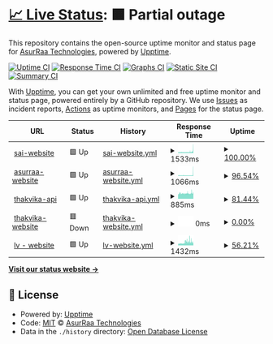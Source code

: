 # [📈 Live Status](https://AsurRaa.github.io/status): <!--live status--> **🟧 Partial outage**

This repository contains the open-source uptime monitor and status page for [AsurRaa Technologies](engineer.asurraa.com), powered by [Upptime](https://github.com/upptime/upptime).

[![Uptime CI](https://github.com/AsurRaa/status/workflows/Uptime%20CI/badge.svg)](https://github.com/upptime/upptime/actions?query=workflow%3A%22Uptime+CI%22)
[![Response Time CI](https://github.com/AsurRaa/status/workflows/Response%20Time%20CI/badge.svg)](https://github.com/upptime/upptime/actions?query=workflow%3A%22Response+Time+CI%22)
[![Graphs CI](https://github.com/AsurRaa/status/workflows/Graphs%20CI/badge.svg)](https://github.com/upptime/upptime/actions?query=workflow%3A%22Graphs+CI%22)
[![Static Site CI](https://github.com/AsurRaa/status/workflows/Static%20Site%20CI/badge.svg)](https://github.com/upptime/upptime/actions?query=workflow%3A%22Static+Site+CI%22)
[![Summary CI](https://github.com/AsurRaa/status/workflows/Summary%20CI/badge.svg)](https://github.com/upptime/upptime/actions?query=workflow%3A%22Summary+CI%22)

With [Upptime](https://upptime.js.org), you can get your own unlimited and free uptime monitor and status page, powered entirely by a GitHub repository. We use [Issues](https://github.com/AsurRaa/status/issues) as incident reports, [Actions](https://github.com/AsurRaa/status/actions) as uptime monitors, and [Pages](https://AsurRaa.github.io/status) for the status page.

<!--start: status pages-->
<!-- This summary is generated by Upptime (https://github.com/upptime/upptime) -->
<!-- Do not edit this manually, your changes will be overwritten -->
<!-- prettier-ignore -->
| URL | Status | History | Response Time | Uptime |
| --- | ------ | ------- | ------------- | ------ |
| <img alt="" src="https://favicons.githubusercontent.com/saicambodianartist.com" height="13"> [sai-website](https://saicambodianartist.com) | 🟩 Up | [sai-website.yml](https://github.com/AsurRaa/status/commits/master/history/sai-website.yml) | <details><summary><img alt="Response time graph" src="./graphs/sai-website/response-time-week.png" height="20"> 1533ms</summary><br><a href="https://status.asurraa.com/history/sai-website"><img alt="Response time 1533" src="https://img.shields.io/endpoint?url=https%3A%2F%2Fraw.githubusercontent.com%2FAsurRaa%2Fstatus%2Fmaster%2Fapi%2Fsai-website%2Fresponse-time.json"></a><br><a href="https://status.asurraa.com/history/sai-website"><img alt="24-hour response time 2425" src="https://img.shields.io/endpoint?url=https%3A%2F%2Fraw.githubusercontent.com%2FAsurRaa%2Fstatus%2Fmaster%2Fapi%2Fsai-website%2Fresponse-time-day.json"></a><br><a href="https://status.asurraa.com/history/sai-website"><img alt="7-day response time 1533" src="https://img.shields.io/endpoint?url=https%3A%2F%2Fraw.githubusercontent.com%2FAsurRaa%2Fstatus%2Fmaster%2Fapi%2Fsai-website%2Fresponse-time-week.json"></a><br><a href="https://status.asurraa.com/history/sai-website"><img alt="30-day response time 1533" src="https://img.shields.io/endpoint?url=https%3A%2F%2Fraw.githubusercontent.com%2FAsurRaa%2Fstatus%2Fmaster%2Fapi%2Fsai-website%2Fresponse-time-month.json"></a><br><a href="https://status.asurraa.com/history/sai-website"><img alt="1-year response time 1533" src="https://img.shields.io/endpoint?url=https%3A%2F%2Fraw.githubusercontent.com%2FAsurRaa%2Fstatus%2Fmaster%2Fapi%2Fsai-website%2Fresponse-time-year.json"></a></details> | <details><summary><a href="https://status.asurraa.com/history/sai-website">100.00%</a></summary><a href="https://status.asurraa.com/history/sai-website"><img alt="All-time uptime 100.00%" src="https://img.shields.io/endpoint?url=https%3A%2F%2Fraw.githubusercontent.com%2FAsurRaa%2Fstatus%2Fmaster%2Fapi%2Fsai-website%2Fuptime.json"></a><br><a href="https://status.asurraa.com/history/sai-website"><img alt="24-hour uptime 100.00%" src="https://img.shields.io/endpoint?url=https%3A%2F%2Fraw.githubusercontent.com%2FAsurRaa%2Fstatus%2Fmaster%2Fapi%2Fsai-website%2Fuptime-day.json"></a><br><a href="https://status.asurraa.com/history/sai-website"><img alt="7-day uptime 100.00%" src="https://img.shields.io/endpoint?url=https%3A%2F%2Fraw.githubusercontent.com%2FAsurRaa%2Fstatus%2Fmaster%2Fapi%2Fsai-website%2Fuptime-week.json"></a><br><a href="https://status.asurraa.com/history/sai-website"><img alt="30-day uptime 100.00%" src="https://img.shields.io/endpoint?url=https%3A%2F%2Fraw.githubusercontent.com%2FAsurRaa%2Fstatus%2Fmaster%2Fapi%2Fsai-website%2Fuptime-month.json"></a><br><a href="https://status.asurraa.com/history/sai-website"><img alt="1-year uptime 100.00%" src="https://img.shields.io/endpoint?url=https%3A%2F%2Fraw.githubusercontent.com%2FAsurRaa%2Fstatus%2Fmaster%2Fapi%2Fsai-website%2Fuptime-year.json"></a></details>
| <img alt="" src="https://favicons.githubusercontent.com/asurraa.com" height="13"> [asurraa-website](https://asurraa.com) | 🟩 Up | [asurraa-website.yml](https://github.com/AsurRaa/status/commits/master/history/asurraa-website.yml) | <details><summary><img alt="Response time graph" src="./graphs/asurraa-website/response-time-week.png" height="20"> 1066ms</summary><br><a href="https://status.asurraa.com/history/asurraa-website"><img alt="Response time 1066" src="https://img.shields.io/endpoint?url=https%3A%2F%2Fraw.githubusercontent.com%2FAsurRaa%2Fstatus%2Fmaster%2Fapi%2Fasurraa-website%2Fresponse-time.json"></a><br><a href="https://status.asurraa.com/history/asurraa-website"><img alt="24-hour response time 1640" src="https://img.shields.io/endpoint?url=https%3A%2F%2Fraw.githubusercontent.com%2FAsurRaa%2Fstatus%2Fmaster%2Fapi%2Fasurraa-website%2Fresponse-time-day.json"></a><br><a href="https://status.asurraa.com/history/asurraa-website"><img alt="7-day response time 1066" src="https://img.shields.io/endpoint?url=https%3A%2F%2Fraw.githubusercontent.com%2FAsurRaa%2Fstatus%2Fmaster%2Fapi%2Fasurraa-website%2Fresponse-time-week.json"></a><br><a href="https://status.asurraa.com/history/asurraa-website"><img alt="30-day response time 1066" src="https://img.shields.io/endpoint?url=https%3A%2F%2Fraw.githubusercontent.com%2FAsurRaa%2Fstatus%2Fmaster%2Fapi%2Fasurraa-website%2Fresponse-time-month.json"></a><br><a href="https://status.asurraa.com/history/asurraa-website"><img alt="1-year response time 1066" src="https://img.shields.io/endpoint?url=https%3A%2F%2Fraw.githubusercontent.com%2FAsurRaa%2Fstatus%2Fmaster%2Fapi%2Fasurraa-website%2Fresponse-time-year.json"></a></details> | <details><summary><a href="https://status.asurraa.com/history/asurraa-website">96.54%</a></summary><a href="https://status.asurraa.com/history/asurraa-website"><img alt="All-time uptime 96.54%" src="https://img.shields.io/endpoint?url=https%3A%2F%2Fraw.githubusercontent.com%2FAsurRaa%2Fstatus%2Fmaster%2Fapi%2Fasurraa-website%2Fuptime.json"></a><br><a href="https://status.asurraa.com/history/asurraa-website"><img alt="24-hour uptime 100.00%" src="https://img.shields.io/endpoint?url=https%3A%2F%2Fraw.githubusercontent.com%2FAsurRaa%2Fstatus%2Fmaster%2Fapi%2Fasurraa-website%2Fuptime-day.json"></a><br><a href="https://status.asurraa.com/history/asurraa-website"><img alt="7-day uptime 96.54%" src="https://img.shields.io/endpoint?url=https%3A%2F%2Fraw.githubusercontent.com%2FAsurRaa%2Fstatus%2Fmaster%2Fapi%2Fasurraa-website%2Fuptime-week.json"></a><br><a href="https://status.asurraa.com/history/asurraa-website"><img alt="30-day uptime 96.54%" src="https://img.shields.io/endpoint?url=https%3A%2F%2Fraw.githubusercontent.com%2FAsurRaa%2Fstatus%2Fmaster%2Fapi%2Fasurraa-website%2Fuptime-month.json"></a><br><a href="https://status.asurraa.com/history/asurraa-website"><img alt="1-year uptime 96.54%" src="https://img.shields.io/endpoint?url=https%3A%2F%2Fraw.githubusercontent.com%2FAsurRaa%2Fstatus%2Fmaster%2Fapi%2Fasurraa-website%2Fuptime-year.json"></a></details>
| <img alt="" src="https://favicons.githubusercontent.com/thakvika-api-dev.asurraa.com" height="13"> [thakvika-api](https://thakvika-api-dev.asurraa.com) | 🟩 Up | [thakvika-api.yml](https://github.com/AsurRaa/status/commits/master/history/thakvika-api.yml) | <details><summary><img alt="Response time graph" src="./graphs/thakvika-api/response-time-week.png" height="20"> 885ms</summary><br><a href="https://status.asurraa.com/history/thakvika-api"><img alt="Response time 885" src="https://img.shields.io/endpoint?url=https%3A%2F%2Fraw.githubusercontent.com%2FAsurRaa%2Fstatus%2Fmaster%2Fapi%2Fthakvika-api%2Fresponse-time.json"></a><br><a href="https://status.asurraa.com/history/thakvika-api"><img alt="24-hour response time 915" src="https://img.shields.io/endpoint?url=https%3A%2F%2Fraw.githubusercontent.com%2FAsurRaa%2Fstatus%2Fmaster%2Fapi%2Fthakvika-api%2Fresponse-time-day.json"></a><br><a href="https://status.asurraa.com/history/thakvika-api"><img alt="7-day response time 885" src="https://img.shields.io/endpoint?url=https%3A%2F%2Fraw.githubusercontent.com%2FAsurRaa%2Fstatus%2Fmaster%2Fapi%2Fthakvika-api%2Fresponse-time-week.json"></a><br><a href="https://status.asurraa.com/history/thakvika-api"><img alt="30-day response time 885" src="https://img.shields.io/endpoint?url=https%3A%2F%2Fraw.githubusercontent.com%2FAsurRaa%2Fstatus%2Fmaster%2Fapi%2Fthakvika-api%2Fresponse-time-month.json"></a><br><a href="https://status.asurraa.com/history/thakvika-api"><img alt="1-year response time 885" src="https://img.shields.io/endpoint?url=https%3A%2F%2Fraw.githubusercontent.com%2FAsurRaa%2Fstatus%2Fmaster%2Fapi%2Fthakvika-api%2Fresponse-time-year.json"></a></details> | <details><summary><a href="https://status.asurraa.com/history/thakvika-api">81.44%</a></summary><a href="https://status.asurraa.com/history/thakvika-api"><img alt="All-time uptime 81.44%" src="https://img.shields.io/endpoint?url=https%3A%2F%2Fraw.githubusercontent.com%2FAsurRaa%2Fstatus%2Fmaster%2Fapi%2Fthakvika-api%2Fuptime.json"></a><br><a href="https://status.asurraa.com/history/thakvika-api"><img alt="24-hour uptime 100.00%" src="https://img.shields.io/endpoint?url=https%3A%2F%2Fraw.githubusercontent.com%2FAsurRaa%2Fstatus%2Fmaster%2Fapi%2Fthakvika-api%2Fuptime-day.json"></a><br><a href="https://status.asurraa.com/history/thakvika-api"><img alt="7-day uptime 81.44%" src="https://img.shields.io/endpoint?url=https%3A%2F%2Fraw.githubusercontent.com%2FAsurRaa%2Fstatus%2Fmaster%2Fapi%2Fthakvika-api%2Fuptime-week.json"></a><br><a href="https://status.asurraa.com/history/thakvika-api"><img alt="30-day uptime 81.44%" src="https://img.shields.io/endpoint?url=https%3A%2F%2Fraw.githubusercontent.com%2FAsurRaa%2Fstatus%2Fmaster%2Fapi%2Fthakvika-api%2Fuptime-month.json"></a><br><a href="https://status.asurraa.com/history/thakvika-api"><img alt="1-year uptime 81.44%" src="https://img.shields.io/endpoint?url=https%3A%2F%2Fraw.githubusercontent.com%2FAsurRaa%2Fstatus%2Fmaster%2Fapi%2Fthakvika-api%2Fuptime-year.json"></a></details>
| <img alt="" src="https://favicons.githubusercontent.com/thakvika.asurraa.com" height="13"> [thakvika-website](https://thakvika.asurraa.com) | 🟥 Down | [thakvika-website.yml](https://github.com/AsurRaa/status/commits/master/history/thakvika-website.yml) | <details><summary><img alt="Response time graph" src="./graphs/thakvika-website/response-time-week.png" height="20"> 0ms</summary><br><a href="https://status.asurraa.com/history/thakvika-website"><img alt="Response time 0" src="https://img.shields.io/endpoint?url=https%3A%2F%2Fraw.githubusercontent.com%2FAsurRaa%2Fstatus%2Fmaster%2Fapi%2Fthakvika-website%2Fresponse-time.json"></a><br><a href="https://status.asurraa.com/history/thakvika-website"><img alt="24-hour response time 0" src="https://img.shields.io/endpoint?url=https%3A%2F%2Fraw.githubusercontent.com%2FAsurRaa%2Fstatus%2Fmaster%2Fapi%2Fthakvika-website%2Fresponse-time-day.json"></a><br><a href="https://status.asurraa.com/history/thakvika-website"><img alt="7-day response time 0" src="https://img.shields.io/endpoint?url=https%3A%2F%2Fraw.githubusercontent.com%2FAsurRaa%2Fstatus%2Fmaster%2Fapi%2Fthakvika-website%2Fresponse-time-week.json"></a><br><a href="https://status.asurraa.com/history/thakvika-website"><img alt="30-day response time 0" src="https://img.shields.io/endpoint?url=https%3A%2F%2Fraw.githubusercontent.com%2FAsurRaa%2Fstatus%2Fmaster%2Fapi%2Fthakvika-website%2Fresponse-time-month.json"></a><br><a href="https://status.asurraa.com/history/thakvika-website"><img alt="1-year response time 0" src="https://img.shields.io/endpoint?url=https%3A%2F%2Fraw.githubusercontent.com%2FAsurRaa%2Fstatus%2Fmaster%2Fapi%2Fthakvika-website%2Fresponse-time-year.json"></a></details> | <details><summary><a href="https://status.asurraa.com/history/thakvika-website">0.00%</a></summary><a href="https://status.asurraa.com/history/thakvika-website"><img alt="All-time uptime 0.00%" src="https://img.shields.io/endpoint?url=https%3A%2F%2Fraw.githubusercontent.com%2FAsurRaa%2Fstatus%2Fmaster%2Fapi%2Fthakvika-website%2Fuptime.json"></a><br><a href="https://status.asurraa.com/history/thakvika-website"><img alt="24-hour uptime 0.00%" src="https://img.shields.io/endpoint?url=https%3A%2F%2Fraw.githubusercontent.com%2FAsurRaa%2Fstatus%2Fmaster%2Fapi%2Fthakvika-website%2Fuptime-day.json"></a><br><a href="https://status.asurraa.com/history/thakvika-website"><img alt="7-day uptime 0.00%" src="https://img.shields.io/endpoint?url=https%3A%2F%2Fraw.githubusercontent.com%2FAsurRaa%2Fstatus%2Fmaster%2Fapi%2Fthakvika-website%2Fuptime-week.json"></a><br><a href="https://status.asurraa.com/history/thakvika-website"><img alt="30-day uptime 0.00%" src="https://img.shields.io/endpoint?url=https%3A%2F%2Fraw.githubusercontent.com%2FAsurRaa%2Fstatus%2Fmaster%2Fapi%2Fthakvika-website%2Fuptime-month.json"></a><br><a href="https://status.asurraa.com/history/thakvika-website"><img alt="1-year uptime 0.00%" src="https://img.shields.io/endpoint?url=https%3A%2F%2Fraw.githubusercontent.com%2FAsurRaa%2Fstatus%2Fmaster%2Fapi%2Fthakvika-website%2Fuptime-year.json"></a></details>
| <img alt="" src="https://favicons.githubusercontent.com/lauvann.info" height="13"> [lv - website](https://lauvann.info/) | 🟩 Up | [lv-website.yml](https://github.com/AsurRaa/status/commits/master/history/lv-website.yml) | <details><summary><img alt="Response time graph" src="./graphs/lv-website/response-time-week.png" height="20"> 1432ms</summary><br><a href="https://status.asurraa.com/history/lv-website"><img alt="Response time 1432" src="https://img.shields.io/endpoint?url=https%3A%2F%2Fraw.githubusercontent.com%2FAsurRaa%2Fstatus%2Fmaster%2Fapi%2Flv-website%2Fresponse-time.json"></a><br><a href="https://status.asurraa.com/history/lv-website"><img alt="24-hour response time 1788" src="https://img.shields.io/endpoint?url=https%3A%2F%2Fraw.githubusercontent.com%2FAsurRaa%2Fstatus%2Fmaster%2Fapi%2Flv-website%2Fresponse-time-day.json"></a><br><a href="https://status.asurraa.com/history/lv-website"><img alt="7-day response time 1432" src="https://img.shields.io/endpoint?url=https%3A%2F%2Fraw.githubusercontent.com%2FAsurRaa%2Fstatus%2Fmaster%2Fapi%2Flv-website%2Fresponse-time-week.json"></a><br><a href="https://status.asurraa.com/history/lv-website"><img alt="30-day response time 1432" src="https://img.shields.io/endpoint?url=https%3A%2F%2Fraw.githubusercontent.com%2FAsurRaa%2Fstatus%2Fmaster%2Fapi%2Flv-website%2Fresponse-time-month.json"></a><br><a href="https://status.asurraa.com/history/lv-website"><img alt="1-year response time 1432" src="https://img.shields.io/endpoint?url=https%3A%2F%2Fraw.githubusercontent.com%2FAsurRaa%2Fstatus%2Fmaster%2Fapi%2Flv-website%2Fresponse-time-year.json"></a></details> | <details><summary><a href="https://status.asurraa.com/history/lv-website">56.21%</a></summary><a href="https://status.asurraa.com/history/lv-website"><img alt="All-time uptime 56.21%" src="https://img.shields.io/endpoint?url=https%3A%2F%2Fraw.githubusercontent.com%2FAsurRaa%2Fstatus%2Fmaster%2Fapi%2Flv-website%2Fuptime.json"></a><br><a href="https://status.asurraa.com/history/lv-website"><img alt="24-hour uptime 95.21%" src="https://img.shields.io/endpoint?url=https%3A%2F%2Fraw.githubusercontent.com%2FAsurRaa%2Fstatus%2Fmaster%2Fapi%2Flv-website%2Fuptime-day.json"></a><br><a href="https://status.asurraa.com/history/lv-website"><img alt="7-day uptime 56.21%" src="https://img.shields.io/endpoint?url=https%3A%2F%2Fraw.githubusercontent.com%2FAsurRaa%2Fstatus%2Fmaster%2Fapi%2Flv-website%2Fuptime-week.json"></a><br><a href="https://status.asurraa.com/history/lv-website"><img alt="30-day uptime 56.21%" src="https://img.shields.io/endpoint?url=https%3A%2F%2Fraw.githubusercontent.com%2FAsurRaa%2Fstatus%2Fmaster%2Fapi%2Flv-website%2Fuptime-month.json"></a><br><a href="https://status.asurraa.com/history/lv-website"><img alt="1-year uptime 56.21%" src="https://img.shields.io/endpoint?url=https%3A%2F%2Fraw.githubusercontent.com%2FAsurRaa%2Fstatus%2Fmaster%2Fapi%2Flv-website%2Fuptime-year.json"></a></details>

<!--end: status pages-->

[**Visit our status website →**](https://AsurRaa.github.io/status)

## 📄 License

- Powered by: [Upptime](https://github.com/upptime/upptime)
- Code: [MIT](./LICENSE) © [AsurRaa Technologies](engineer.asurraa.com)
- Data in the `./history` directory: [Open Database License](https://opendatacommons.org/licenses/odbl/1-0/)
